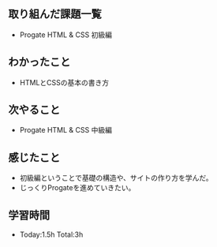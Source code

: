## 取り組んだ課題一覧
- Progate HTML & CSS 初級編
## わかったこと
- HTMLとCSSの基本の書き方
## 次やること
- Progate HTML & CSS 中級編
## 感じたこと
- 初級編ということで基礎の構造や、サイトの作り方を学んだ。
- じっくりProgateを進めていきたい。
## 学習時間
- Today:1.5h Total:3h
